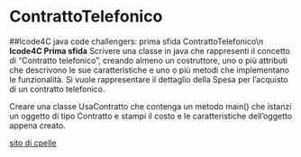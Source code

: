 # ContrattoTelefonico
##Icode4C java code challengers: prima sfida ContrattoTelefonico\n
**Icode4C Prima sfida**
Scrivere una classe in java che rappresenti il concetto di “Contratto telefonico”, creando almeno un costruttore, uno o più attributi che descrivono le sue caratteristiche e uno o più metodi che implementano le funzionalità. Si vuole rappresentare il dettaglio della Spesa per l’acquisto di un contratto telefonico.

Creare una classe UsaContratto che contenga un metodo main() che istanzi un oggetto di tipo Contratto e stampi il costo e le caratteristiche dell’oggetto appena creato.
	
[sito di cpelle](https://www.cpelle.it/didattica/page9.html)
